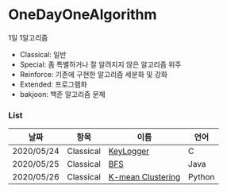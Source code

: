 # OneDayOneAlgorithm
1일 1알고리즘

* Classical: 일반
* Special: 좀 특별하거나 잘 알려지지 않은 알고리즘 위주
* Reinforce: 기존에 구현한 알고리즘 세분화 및 강화
* Extended: 프로그램화
* bakjoon: 백준 알고리즘 문제
### List
|날짜|항목|이름|언어|
|----|----|----|---|
|2020/05/24|Classical|[KeyLogger](https://github.com/Re-Coma/OneDayOneAlgorithm/tree/master/Classic/KeyLogger)|C|
|2020/05/25|Classical|[BFS](https://github.com/Re-Coma/OneDayOneAlgorithm/tree/master/Classic/bfs/java)|Java|
|2020/05/26|Classical|[K-mean Clustering](https://github.com/Re-Coma/OneDayOneAlgorithm/tree/master/Classic/k-mean-clustering)|Python|
